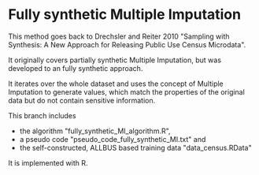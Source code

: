 # Fully synthetic Multiple Imputation

This method goes back to Drechsler and Reiter 2010 "Sampling with Synthesis: A New Approach for Releasing Public Use Census Microdata".

It originally covers partially synthetic Multiple Imputation, but was developed to an fully synthetic approach. 

It iterates over the whole dataset and uses the concept of Multiple Imputation to generate values, which match the properties of the original data but do not contain sensitive information.

This branch includes
* the algorithm "fully_synthetic_MI_algorithm.R",
* a pseudo code "pseudo_code_fully_synthetic_MI.txt" and
* the self-constructed, ALLBUS based training data "data_census.RData"

It is implemented with R.

